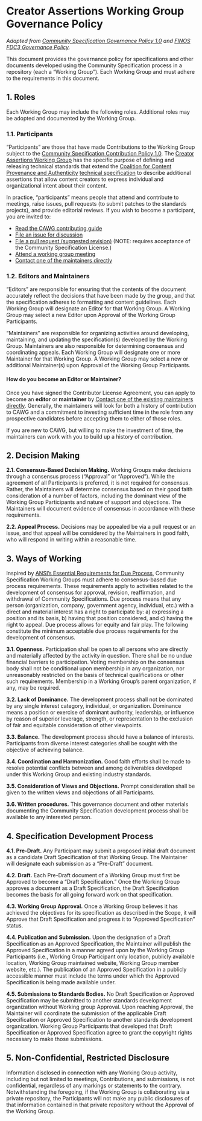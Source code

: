 # Creator Assertions Working Group Governance Policy

_Adapted from [Community Specification Governance Policy 1.0](https://github.com/CommunitySpecification/Community_Specification/blob/main/5._Governance.md) and [FINOS FDC3 Governance Policy](https://github.com/finos/FDC3/blob/master/GOVERNANCE.md)._

This document provides the governance policy for specifications and other documents developed using the Community Specification process in a repository (each a “Working Group”). Each Working Group and must adhere to the requirements in this document.

## 1. Roles

Each Working Group may include the following roles. Additional roles may be adopted and documented by the Working Group.

### 1.1. Participants

“Participants” are those that have made Contributions to the Working Group subject to the [Community Specification Contribution Policy 1.0](https://github.com/finos/standards-project-blueprint/blob/master/governance-documents/6._Contributing.md). The [Creator Assertions Working Group](https://creator-assertions.github.io) has the specific purpose of defining and releasing technical standards that extend the [Coalition for Content Provenance and Authenticity](https://c2pa.org) [technical specification](https://c2pa.org/specifications/specifications/2.0/specs/C2PA_Specification.html) to describe additional assertions that allow content creators to express individual and organizational intent about their content. 

In practice, “participants” means people that attend and contribute to meetings, raise issues, pull requests (to submit patches to the standards projects), and provide editorial reviews. If you wish to become a participant, you are invited to:

* [Read the CAWG contributing guide](https://creator-assertions.github.io/index.html#_contributing)
* [File an issue for discussion](https://github.com/creator-assertions/identity-assertion/issues)
* [File a pull request (suggested revision)](https://github.com/creator-assertions/identity-assertion/pulls) (NOTE: requires acceptance of the Community Specification License.)
* [Attend a working group meeting](https://creator-assertions.github.io/index.html#_meeting_schedule)
* [Contact one of the maintainers directly](https://creator-assertions.github.io/identity/1.0-draft/index.html#maintainers)

### 1.2. Editors and Maintainers

“Editors” are responsible for ensuring that the contents of the document accurately reflect the decisions that have been made by the group, and that the specification adheres to formatting and content guidelines. Each Working Group will designate an Editor for that Working Group. A Working Group may select a new Editor upon Approval of the Working Group Participants.

“Maintainers” are responsible for organizing activities around developing, maintaining, and updating the specification(s) developed by the Working Group. Maintainers are also responsible for determining consensus and coordinating appeals. Each Working Group will designate one or more Maintainer for that Working Group. A Working Group may select a new or additional Maintainer(s) upon Approval of the Working Group Participants. 

#### How do you become an Editor or Maintainer?

Once you have signed the Contributor License Agreement, you can apply to become an **editor** or **maintainer** by [Contact one of the existing maintainers directly](https://creator-assertions.github.io/identity/1.0-draft/index.html#maintainers). Generally, the maintainers will look for both a history of contribution to CAWG and a commitment to investing sufficient time in the role from any prospective candidates before accepting them to either of those roles.

If you are new to CAWG, but willing to make the investment of time, the maintainers can work with you to build up a history of contribution.

## 2. Decision Making

**2.1. Consensus-Based Decision Making.** Working Groups make decisions through a consensus process (“Approval” or “Approved”). While the agreement of all Participants is preferred, it is not required for consensus. Rather, the Maintainers will determine consensus based on their good faith consideration of a number of factors, including the dominant view of the Working Group Participants and nature of support and objections. The Maintainers will document evidence of consensus in accordance with these requirements. 

**2.2. Appeal Process.** Decisions may be appealed be via a pull request or an issue, and that appeal will be considered by the Maintainers in good faith, who will respond in writing within a reasonable time.

## 3. Ways of Working

Inspired by [ANSI’s Essential Requirements for Due Process](https://share.ansi.org/Shared%20Documents/Standards%20Activities/American%20National%20Standards/Procedures,%20Guides,%20and%20Forms/2020_ANSI_Essential_Requirements.pdf), Community Specification Working Groups must adhere to consensus-based due process requirements. These requirements apply to activities related to the development of consensus for approval, revision, reaffirmation, and withdrawal of Community Specifications. Due process means that any person (organization, company, government agency, individual, etc.) with a direct and material interest has a right to participate by: a) expressing a position and its basis, b) having that position considered, and c) having the right to appeal. Due process allows for equity and fair play. The following constitute the minimum acceptable due process requirements for the development of consensus.

**3.1. Openness.** Participation shall be open to all persons who are directly and materially affected by the activity in question. There shall be no undue financial barriers to participation. Voting membership on the consensus body shall not be conditional upon membership in any organization, nor unreasonably restricted on the basis of technical qualifications or other such requirements. Membership in a Working Group’s parent organization, if any, may be required.

**3.2. Lack of Dominance.** The development process shall not be dominated by any single interest category, individual, or organization. Dominance means a position or exercise of dominant authority, leadership, or influence by reason of superior leverage, strength, or representation to the exclusion of fair and equitable consideration of other viewpoints.

**3.3. Balance.** The development process should have a balance of interests. Participants from diverse interest categories shall be sought with the objective of achieving balance.

**3.4. Coordination and Harmonization.** Good faith efforts shall be made to resolve potential conflicts between and among deliverables developed under this Working Group and existing industry standards.

**3.5. Consideration of Views and Objections.** Prompt consideration shall be given to the written views and objections of all Participants.

**3.6. Written procedures.** This governance document and other materials documenting the Community Specification development process shall be available to any interested person.

## 4. Specification Development Process

**4.1. Pre-Draft.** Any Participant may submit a proposed initial draft document as a candidate Draft Specification of that Working Group. The Maintainer will designate each submission as a “Pre-Draft” document.

**4.2. Draft.** Each Pre-Draft document of a Working Group must first be Approved to become a “Draft Specification.” Once the Working Group approves a document as a Draft Specification, the Draft Specification becomes the basis for all going forward work on that specification.

**4.3. Working Group Approval.** Once a Working Group believes it has achieved the objectives for its specification as described in the Scope, it will Approve that Draft Specification and progress it to “Approved Specification” status. 

**4.4. Publication and Submission.** Upon the designation of a Draft Specification as an Approved Specification, the Maintainer will publish the Approved Specification in a manner agreed upon by the Working Group Participants (i.e., Working Group Participant only location, publicly available location, Working Group maintained website, Working Group member website, etc.). The publication of an Approved Specification in a publicly accessible manner must include the terms under which the Approved Specification is being made available under.

**4.5. Submissions to Standards Bodies.** No Draft Specification or Approved Specification may be submitted to another standards development organization without Working group Approval. Upon reaching Approval, the Maintainer will coordinate the submission of the applicable Draft Specification or Approved Specification to another standards development organization. Working Group Participants that developed that Draft Specification or Approved Specification agree to grant the copyright rights necessary to make those submissions.

## 5. Non-Confidential, Restricted Disclosure

Information disclosed in connection with any Working Group activity, including but not limited to meetings, Contributions, and submissions, is not confidential, regardless of any markings or statements to the contrary. Notwithstanding the foregoing, if the Working Group is collaborating via a private repository, the Participants will not make any public disclosures of that information contained in that private repository without the Approval of the Working Group.
